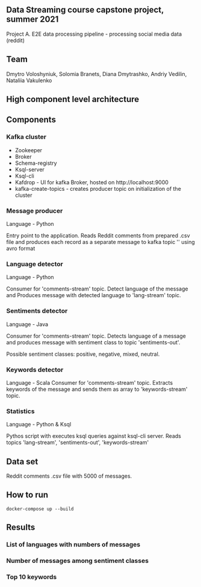 ## Data Streaming course capstone project, summer 2021
Project A. E2E data processing pipeline - processing social media data (reddit)

## Team
Dmytro Voloshyniuk, Solomia Branets, Diana Dmytrashko, Andriy Vedilin, Nataliia Vakulenko

## High component level architecture


## Components

### Kafka cluster
* Zookeeper
* Broker
* Schema-registry
* Ksql-server
* Ksql-cli
* Kafdrop - UI for kafka Broker, hosted on http://localhost:9000
* kafka-create-topics - creates producer topic on initialization of the cluster

### Message producer
Language - Python

Entry point to the application. Reads Reddit comments from prepared .csv file and produces each record as a separate message to kafka topic '' using avro format

### Language detector
Language - Python

Consumer for 'comments-stream' topic. Detect language of the message and Produces message with detected language to 'lang-stream' topic.


### Sentiments detector
Language - Java

Consumer for 'comments-stream' topic. Detects language of a message and produces message with sentiment class to topic 'sentiments-out'. 

Possible sentiment classes: positive, negative, mixed, neutral.

### Keywords detector
Language - Scala
Consumer for 'comments-stream' topic. Extracts keywords of the message and sends them as array to 'keywords-stream' topic.


### Statistics
Language - Python & Ksql

Pythos script with executes ksql queries against ksql-cli server. Reads topics 'lang-stream', 'sentiments-out', 'keywords-stream' 

## Data set
Reddit comments .csv file with 5000 of messages.

## How to run
`docker-compose up --build`

## Results
### List of languages with numbers of messages 

### Number of messages among sentiment classes
### Top 10 keywords
